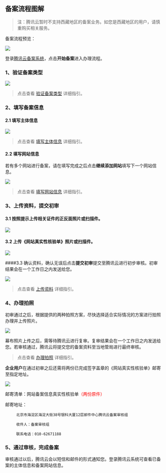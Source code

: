 ## 备案流程图解

> 注：腾讯云暂时不支持西藏地区的备案业务。如您是西藏地区的用户，请慎重购买相关服务。


备案流程预览：

![](https://mc.qcloudimg.com/static/img/71e8777f2af84b23952bf0910c760ea5/111.jpg)


登录[腾讯云备案系统](https://www.qcloud.com/product/ba)，点击**开始备案**进入办理流程。

### 1、验证备案类型  

![](http://i.imgur.com/GFpvnkl.png)

>点击查看 [验证备案类型](https://www.qcloud.com/document/product/243/9544) 详细指引。

### 2、填写备案信息

#### 2.1 填写主体信息 

![](http://i.imgur.com/lxTRmT5.jpg)

>点击查看 [填写主体信息](https://www.qcloud.com/document/product/243/9546) 详细指引。

#### 2.2 填写网站信息 

若有多个网站进行备案，请在填写完成之后点击**继续添加网站**填写下一个网站信息。

![](http://i.imgur.com/za5Hbas.jpg)

>点击查看 [填写网站信息](https://www.qcloud.com/document/product/243/9547) 详细指引。

### 3、上传资料，提交初审 

#### 3.1 按照提示上传相关证件的正反面照片或扫描件。

![](https://mc.qcloudimg.com/static/img/f0b8851fa0810c0ec43f82c6d28aed1f/buhuo.jpg)

#### 3.2 上传《网站真实性核验单》照片或扫描件。

![](https://mc.qcloudimg.com/static/img/9bf4fbc9db44b9495acdf5dd3baf67a6/buhuo2.jpg)

####3.3 确认资料，确认无误后点击**提交初审**提交至腾讯云进行初步审核。初审结果会在一个工作日之内发送给您。

![](http://i.imgur.com/WNPefYY.jpg)

>点击查看 [上传资料](https://www.qcloud.com/document/product/243/9548) 详细指引。

### 4、办理拍照 

初审通过之后，根据提供的两种拍照方案，尽快选择适合实际情况的方案进行拍照办理并上传照片。

![](https://mc.qcloudimg.com/static/img/f81b53b6a30adc01a16d9bd1b87eeaa2/7+%281%29.jpg)

幕布照片上传之后，需等待腾讯云进行复审。复审结果会在一个工作日之内发送给您。若审核通过，腾讯云将提交您的备案资料至当地管局进行最终审核。

>点击查看 [办理拍照](https://www.qcloud.com/document/product/243/9549) 详细指引。

**企业用户**在通过初审之后还需将两份已完成签字盖章的《网站真实性核验单》邮寄至指定地址。

![](https://mc.qcloudimg.com/static/img/1ebd35df99dcc88839d92e4b64f6d857/11.jpg)

邮寄清单：网站备案信息真实性核验单<font color='red'>（两份原件）</font>

邮寄地址：

         北京市海淀区海淀大街38号银科大厦12层邮件中心腾讯云备案审核组

         收件人：备案审核组

         联系电话：010-62671188

### 5、通过审核，完成备案

审核通过以后，腾讯云会以短信和邮件的形式通知您。登录腾讯云系统可查看已备案的主体信息和备案网站信息。




